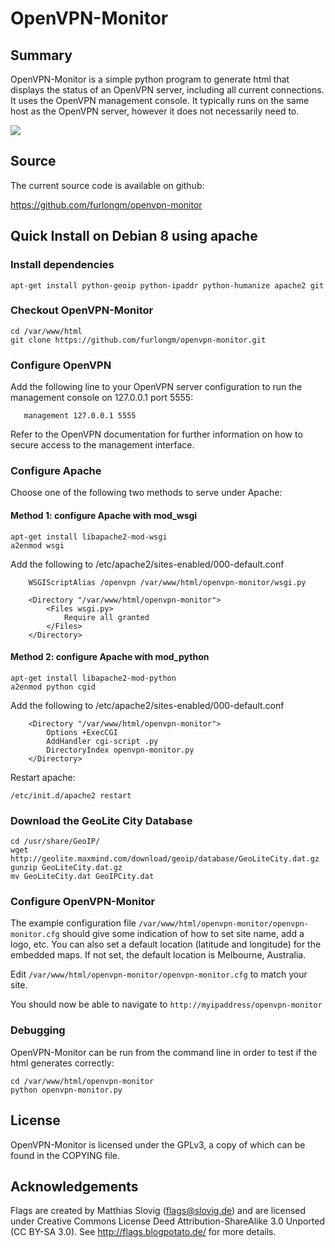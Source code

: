 # OpenVPN-Monitor


## Summary

OpenVPN-Monitor is a simple python program to generate html that displays the
status of an OpenVPN server, including all current connections. It uses the
OpenVPN management console. It typically runs on the same host as the OpenVPN
server, however it does not necessarily need to.

[![](https://raw.githubusercontent.com/furlongm/openvpn-monitor/gh-pages/screenshots/openvpn-monitor.png)](https://raw.githubusercontent.com/furlongm/openvpn-monitor/gh-pages/screenshots/openvpn-monitor.png)


## Source

The current source code is available on github:

https://github.com/furlongm/openvpn-monitor


## Quick Install on Debian 8 using apache

### Install dependencies

```shell
apt-get install python-geoip python-ipaddr python-humanize apache2 git
```

### Checkout OpenVPN-Monitor

```shell
cd /var/www/html
git clone https://github.com/furlongm/openvpn-monitor.git
```

### Configure OpenVPN

Add the following line to your OpenVPN server configuration to run the
management console on 127.0.0.1 port 5555:


```
   management 127.0.0.1 5555
```

Refer to the OpenVPN documentation for further information on how to secure
access to the management interface.

### Configure Apache

Choose one of the following two methods to serve under Apache:

#### Method 1: configure Apache with mod_wsgi

```shell
apt-get install libapache2-mod-wsgi
a2enmod wsgi
```

Add the following to /etc/apache2/sites-enabled/000-default.conf

```
    WSGIScriptAlias /openvpn /var/www/html/openvpn-monitor/wsgi.py

    <Directory "/var/www/html/openvpn-monitor">
        <Files wsgi.py>
            Require all granted
        </Files>
    </Directory>
```

#### Method 2: configure Apache with mod_python

```shell
apt-get install libapache2-mod-python
a2enmod python cgid
```

Add the following to /etc/apache2/sites-enabled/000-default.conf

```
    <Directory "/var/www/html/openvpn-monitor">
        Options +ExecCGI
        AddHandler cgi-script .py
        DirectoryIndex openvpn-monitor.py
    </Directory>
```

Restart apache:

```shell
/etc/init.d/apache2 restart
```

### Download the GeoLite City Database

```shell
cd /usr/share/GeoIP/
wget http://geolite.maxmind.com/download/geoip/database/GeoLiteCity.dat.gz
gunzip GeoLiteCity.dat.gz
mv GeoLiteCity.dat GeoIPCity.dat
```

### Configure OpenVPN-Monitor

The example configuration file `/var/www/html/openvpn-monitor/openvpn-monitor.cfg`
should give some indication of how to set site name, add a logo, etc. You can
also set a default location (latitude and longitude) for the embedded maps.
If not set, the default location is Melbourne, Australia.

Edit `/var/www/html/openvpn-monitor/openvpn-monitor.cfg` to match your site.

You should now be able to navigate to `http://myipaddress/openvpn-monitor`

### Debugging

OpenVPN-Monitor can be run from the command line in order to test if the html
generates correctly:

```shell
cd /var/www/html/openvpn-monitor
python openvpn-monitor.py
```

## License

OpenVPN-Monitor is licensed under the GPLv3, a copy of which can be found in
the COPYING file.


## Acknowledgements

Flags are created by Matthias Slovig (flags@slovig.de) and are licensed under
Creative Commons License Deed Attribution-ShareAlike 3.0 Unported
(CC BY-SA 3.0). See http://flags.blogpotato.de/ for more details.
